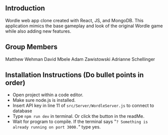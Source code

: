 ## Introduction
Wordle web app clone created with React, JS, and MongoDB.
This application mimics the base gameplay and look of the original Wordle game while also adding new features.

## Group Members
Matthew Wehman
David Mbele
Adam Zawistowski
Adrianne Schellinger

## Installation Instructions (Do bullet points in order)
- Open project within a code editor.
- Make sure node.js is installed.
- Insert API key in line 11 of `src/Server/WordleServer.js` to connect to database
- Type `npm run dev` in terminal. Or click the button in the readMe.
- Wait for program to compile. If the terminal says "`? Something is already running on port 3000.`" type yes.


